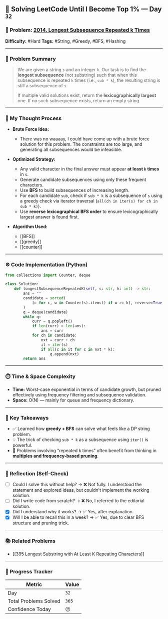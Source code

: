 ## 🧠 Solving LeetCode Until I Become Top 1% — Day `32`

### 🔹 Problem: [2014. Longest Subsequence Repeated k Times](https://leetcode.com/problems/longest-subsequence-repeated-k-times/)

**Difficulty:** #Hard
**Tags:** #String, #Greedy, #BFS, #Hashing

---

### 📝 Problem Summary

> We are given a string `s` and an integer `k`. Our task is to find the **longest subsequence** (not substring) such that when this subsequence is repeated `k` times (i.e., `sub * k`), the resulting string is still a subsequence of `s`.
>
> If multiple valid solutions exist, return the **lexicographically largest** one. If no such subsequence exists, return an empty string.

---

### 🧠 My Thought Process

- **Brute Force Idea:**

  - There was no waaaay, I could have come up with a brute force solution for this problem. The constraints are too large, and generating all subsequences would be infeasible.

- **Optimized Strategy:**

  - Any valid character in the final answer must appear **at least `k` times** in `s`.
  - Generate candidate subsequences using only these frequent characters.
  - Use **BFS** to build subsequences of increasing length.
  - For each candidate `sub`, check if `sub * k` is a subsequence of `s` using a greedy check via iterator traversal (`all(ch in iter(s) for ch in sub * k)`).
  - Use **reverse lexicographical BFS order** to ensure lexicographically largest answer is found first.

- **Algorithm Used:**

  - [[BFS]]
  - [[greedy]]
  - [[counter]]

---

### ⚙️ Code Implementation (Python)

```python
from collections import Counter, deque

class Solution:
    def longestSubsequenceRepeatedK(self, s: str, k: int) -> str:
        ans = ""
        candidate = sorted(
            [c for c, w in Counter(s).items() if w >= k], reverse=True
        )
        q = deque(candidate)
        while q:
            curr = q.popleft()
            if len(curr) > len(ans):
                ans = curr
            for ch in candidate:
                nxt = curr + ch
                it = iter(s)
                if all(c in it for c in nxt * k):
                    q.append(nxt)
        return ans
```

---

### ⏱️ Time & Space Complexity

- **Time:** Worst-case exponential in terms of candidate growth, but pruned effectively using frequency filtering and subsequence validation.
- **Space:** O(N) — mainly for queue and frequency dictionary.

---

### 🧩 Key Takeaways

- ✅ Learned how **greedy + BFS** can solve what feels like a DP string problem.
- 💡 The trick of checking `sub * k` as a subsequence using `iter()` is powerful.
- 💭 Problems involving “repeated k times” often benefit from thinking in **multiples and frequency-based pruning**.

---

### 🔁 Reflection (Self-Check)

- [ ] Could I solve this without help? → ❌ Not fully. I understood the statement and explored ideas, but couldn't implement the working solution.
- [ ] Did I write code from scratch? → ❌ No, I referred to the editorial solution.
- [x] Did I understand why it works? → ✅ Yes, after explanation.
- [x] Will I be able to recall this in a week? → ✅ Yes, due to clear BFS structure and pruning trick.

---

### 📚 Related Problems

- [[395 Longest Substring with At Least K Repeating Characters]]

---

### 🚀 Progress Tracker

| Metric                | Value |
| --------------------- | ----- |
| Day                   | `32`  |
| Total Problems Solved | `365`   |
| Confidence Today      | 😐    |
